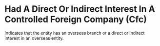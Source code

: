 # Had A Direct Or Indirect Interest In A Controlled Foreign Company (Cfc)
Indicates that the entity has an overseas branch or a direct or indirect interest in an overseas entity.